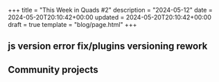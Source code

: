 +++
title = "This Week in Quads #2"
description = "2024-05-12"
date = 2024-05-20T20:10:42+00:00
updated = 2024-05-20T20:10:42+00:00
draft = true
template = "blog/page.html"
+++

## js version error fix/plugins versioning rework

## 

## Community projects

